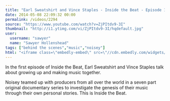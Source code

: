```yaml
---
title: "Earl Sweatshirt and Vince Staples - Inside the Beat - Episode 1"
date: 2014-05-08 22:09:32 00:00
permalink: /videos/2294
source: "https://www.youtube.com/watch?v=ZjPItdv9-3I"
thumbnail: "http://i1.ytimg.com/vi/ZjPItdv9-3I/hqdefault.jpg"
user:
  username: "sawyer"
  name: "Sawyer Hollenshead"
tags: ["behind the scenes","music","noisey"]
html: "<iframe class=\"embedly-embed\" src=\"//cdn.embedly.com/widgets/media.html?src=http%3A%2F%2Fwww.youtube.com%2Fembed%2FZjPItdv9-3I%3Fwmode%3Dtransparent%26feature%3Doembed&wmode=transparent&url=http%3A%2F%2Fwww.youtube.com%2Fwatch%3Fv%3DZjPItdv9-3I&image=http%3A%2F%2Fi1.ytimg.com%2Fvi%2FZjPItdv9-3I%2Fhqdefault.jpg&key=daaebf4d9cdd46779200162d0ca86e20&type=text%2Fhtml&schema=youtube\" width=\"854\" height=\"480\" scrolling=\"no\" frameborder=\"0\" allowfullscreen></iframe>"
---
```


In the first episode of Inside the Beat, Earl Sweatshirt and Vince Staples talk about growing up and making music together. 

Noisey teamed up with producers from all over the world in a seven part original documentary series to investigate the genesis of their music through their own personal stories. This is Inside the Beat.